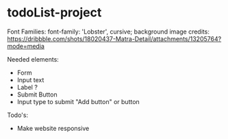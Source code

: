 # todoList-project

Font Families: 
font-family: 'Lobster', cursive;
background image credits: https://dribbble.com/shots/18020437-Matra-Detail/attachments/13205764?mode=media

Needed elements:

- Form
- Input text
- Label ?
- Submit Button
- Input type to submit "Add button" or  button


Todo's:
- Make website responsive